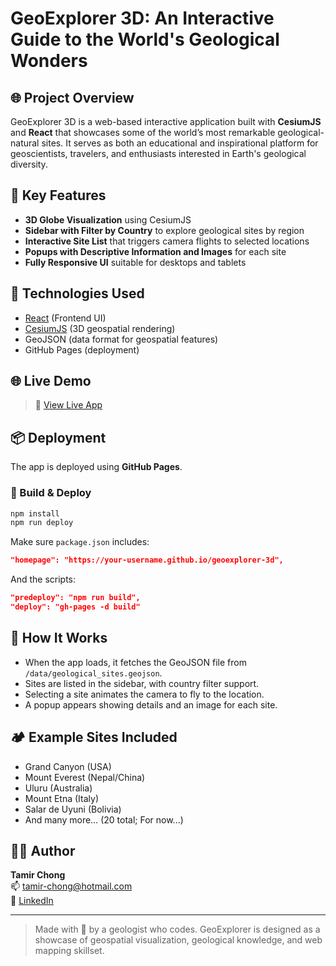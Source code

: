 # GeoExplorer 3D: An Interactive Guide to the World's Geological Wonders

## 🌐 Project Overview
GeoExplorer 3D is a web-based interactive application built with **CesiumJS** and **React** that showcases some of the world’s most remarkable geological-natural sites. It serves as both an educational and inspirational platform for geoscientists, travelers, and enthusiasts interested in Earth's geological diversity.

## 🎯 Key Features
- **3D Globe Visualization** using CesiumJS
- **Sidebar with Filter by Country** to explore geological sites by region
- **Interactive Site List** that triggers camera flights to selected locations
- **Popups with Descriptive Information and Images** for each site
- **Fully Responsive UI** suitable for desktops and tablets

## 🧪 Technologies Used
- [React](https://reactjs.org/) (Frontend UI)
- [CesiumJS](https://cesium.com/platform/cesiumjs/) (3D geospatial rendering)
- GeoJSON (data format for geospatial features)
- GitHub Pages (deployment)

## 🌐 Live Demo
> 🔗 [View Live App](https://Geofias.github.io/GeoExplorer-3D)

## 📦 Deployment
The app is deployed using **GitHub Pages**.

### 🔧 Build & Deploy
```bash
npm install
npm run deploy
```
Make sure `package.json` includes:
```json
"homepage": "https://your-username.github.io/geoexplorer-3d",
```
And the scripts:
```json
"predeploy": "npm run build",
"deploy": "gh-pages -d build"
```

## 📍 How It Works
- When the app loads, it fetches the GeoJSON file from `/data/geological_sites.geojson`.
- Sites are listed in the sidebar, with country filter support.
- Selecting a site animates the camera to fly to the location.
- A popup appears showing details and an image for each site.

## 🏕 Example Sites Included
- Grand Canyon (USA)
- Mount Everest (Nepal/China)
- Uluru (Australia)
- Mount Etna (Italy)
- Salar de Uyuni (Bolivia)
- And many more… (20 total; For now...)

## 👨‍💻 Author
**Tamir Chong**    
📫 [tamir-chong@hotmail.com](mailto:tamir-chong@hotmail.com)  
🔗 [LinkedIn](https://www.linkedin.com/in/tamirchong/)  

---

> Made with 🌋 by a geologist who codes. GeoExplorer is designed as a showcase of geospatial visualization, geological knowledge, and web mapping skillset.
